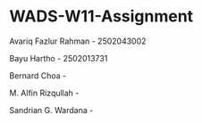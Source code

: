 # WADS-W11-Assignment

Avariq Fazlur Rahman - 2502043002

Bayu Hartho - 2502013731

Bernard Choa -

M. Alfin Rizqullah - 

Sandrian G. Wardana -